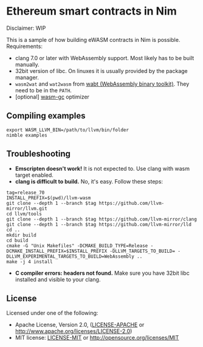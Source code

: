 # Ethereum smart contracts in Nim

Disclaimer: WIP

This is a sample of how building eWASM contracts in Nim is possible.
Requirements:
* clang 7.0 or later with WebAssembly support. Most likely has to be built manually.
* 32bit version of libc. On linuxes it is usually provided by the package manager.
* `wasm2wat` and `wat2wasm` from [wabt (WebAssembly binary toolkit)](https://github.com/WebAssembly/wabt). They need to be in the `PATH`.
* [optional] [wasm-gc](https://github.com/alexcrichton/wasm-gc) optimizer

## Compiling examples
```
export WASM_LLVM_BIN=/path/to/llvm/bin/folder
nimble examples
```

## Troubleshooting
* **Emscripten doesn't work!** It is not expected to. Use clang with wasm target enabled.
* **clang is difficult to build.** No, it's easy. Follow these steps:
```
tag=release_70
INSTALL_PREFIX=$(pwd)/llvm-wasm
git clone --depth 1 --branch $tag https://github.com/llvm-mirror/llvm.git
cd llvm/tools
git clone --depth 1 --branch $tag https://github.com/llvm-mirror/clang
git clone --depth 1 --branch $tag https://github.com/llvm-mirror/lld
cd ..
mkdir build
cd build
cmake -G "Unix Makefiles" -DCMAKE_BUILD_TYPE=Release -DCMAKE_INSTALL_PREFIX=$INSTALL_PREFIX -DLLVM_TARGETS_TO_BUILD= -DLLVM_EXPERIMENTAL_TARGETS_TO_BUILD=WebAssembly ..
make -j 4 install
```
* **C compiler errors: headers not found.** Make sure you have 32bit libc installed and visible to your clang.


## License

Licensed under one of the following:

 * Apache License, Version 2.0, ([LICENSE-APACHE](LICENSE-APACHE) or http://www.apache.org/licenses/LICENSE-2.0)
 * MIT license: [LICENSE-MIT](LICENSE-MIT) or http://opensource.org/licenses/MIT
